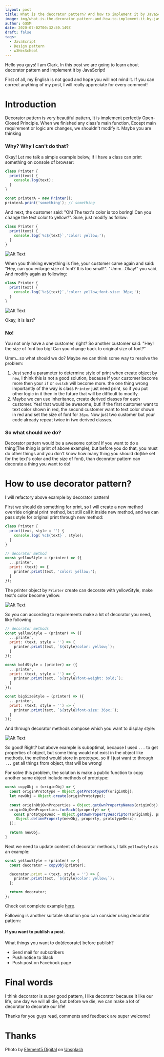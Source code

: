 ```yaml
---
layout: post
title: What is the decorator pattern? And how to implement it by JavaScript?
image: img/what-is-the-decorator-pattern-and-how-to-implement-it-by-javascript.jpg
author: GQSM
date: 2020-07-02T00:32:59.149Z
draft: false
tags: 
  - JavaScript
  - Design pattern
  - w3HexSchool
---
```


Hello you guys! I am Clark. In this post we are going to learn about decorator pattern and implement it by JavaScript!

First of all, my English is not good and hope you will not mind it. If you can correct anything of my post, I will really appreciate for every comment!

# Introduction

Decorator pattern is very beautiful pattern, It is implement perfectly Open-Closed Principle. When we finished any class's main function, Except main requirement or logic are changes, we shouldn't modify it. Maybe you are thinking

### Why? Why I can't do that?

Okay! Let me talk a simple example below, if I have a class can print something on console of browser:

```javascript
class Printer {
  print(text) {
    console.log(text);
  }
}

const printerA = new Printer();
printerA.print('something'); // something
```

And next, the customer said: "Oh! The text's color is too boring! Can you change the text color to yellow?". Sure, just modify as follow:

```javascript
class Printer {
  print(text) {
    console.log(`%c${text}`,'color: yellow;');
  }
}
```

![Alt Text](https://dev-to-uploads.s3.amazonaws.com/i/cmb2w4gffffvrpx0xw3b.png)

When you thinking everything is fine, your customer came again and said: "Hey, can you enlarge size of font? It is too small!". "Umm...Okay!" you said, And modify again as following:

```javascript
class Printer {
  print(text) {
    console.log(`%c${text}`,'color: yellow;font-size: 36px;');
  }
}
```

![Alt Text](https://dev-to-uploads.s3.amazonaws.com/i/l1h92dg6gz4gx45i3zon.png)

Okay, it is last?

### No!

You not only have a one customer, right? So another customer said: "Hey! the size of font too big! Can you change back to original size of font?"

Umm...so what should we do? Maybe we can think some way to resolve the problem:

1. Just send a parameter to determine style of print when create object by `new`, I think this is not a good solution, because if your customer become more then your `if` or `switch` will become more. the one thing wrong importantly of the way is class `Printer` just need print, so if you put other logic in it then in the future that will be difficult to modify.
2. Maybe we can use inheritance, create derived classes for each customer. Yes! that would be awesome, but! if the first customer want to text color shown in red, the second customer want to text color shown in red and set the size of font for `36px`. Now just two customer but your code already repeat twice in two derived classes.

### So what should we do?

Decorator pattern would be a awesome option! If you want to do a thing(The thing is print of above example), but before you do that, you must do other things and you don't know how many thing you should do(like set for the text's color and the size of font), than decorator pattern can decorate a thing you want to do!

# How to use decorator pattern?

I will refactory above example by decorator pattern!

First we should do something for print, so I will create a new method override original print method, but still call it inside new method, and we can pass style for original print through new method:

```javascript
class Printer {
  print(text, style = '') {
    console.log(`%c${text}`, style);
  }
}

// decorator method
const yellowStyle = (printer) => ({
  ...printer,
  print: (text) => {
    printer.print(text, 'color: yellow;');
  }
});
```

The printer object by `Printer` create can decorate with yellowStyle, make text's color become yellow:

![Alt Text](https://dev-to-uploads.s3.amazonaws.com/i/47fydb8ic5tx9wp8ztw4.png)

So you can according to requirements make a lot of decorator you need, like following:

```javascript
// decorator methods
const yellowStyle = (printer) => ({
  ...printer,
  print: (text, style = '') => {
    printer.print(text, `${style}color: yellow;`);
  }
});

const boldStyle = (printer) => ({
  ...printer,
  print: (text, style = '') => {
    printer.print(text, `${style}font-weight: bold;`);
  }
});

const bigSizeStyle = (printer) => ({
  ...printer,
  print: (text, style = '') => {
    printer.print(text, `${style}font-size: 36px;`);
  }
});
```

And through decorator methods compose which you want to display style:

![Alt Text](https://dev-to-uploads.s3.amazonaws.com/i/lph1qflqsoe4kcsu9267.png)

So good! Right? but above example is suboptimal, because I used `...` to get properties of object, but some thing would not exist in the object like methods, the method would store in prototype, so if I just want to through `...` get all things from object, that will be wrong!

For solve this problem, the solution is make a public function to copy another same object include methods of prototype:

```javascript
const copyObj = (originObj) => {
  const originPrototype = Object.getPrototypeOf(originObj);
  let newObj = Object.create(originPrototype);
   
  const originObjOwnProperties = Object.getOwnPropertyNames(originObj);
  originObjOwnProperties.forEach((property) => {
    const prototypeDesc = Object.getOwnPropertyDescriptor(originObj, property);
     Object.defineProperty(newObj, property, prototypeDesc);
  });
  
  return newObj;
}
```

Next we need to update content of decorator methods, I talk `yellowStyle` as an example:

```javascript
const yellowStyle = (printer) => {
  const decorator = copyObj(printer);

  decorator.print = (text, style = '') => {
    printer.print(text, `${style}color: yellow;`);
  };

  return decorator;
};
```

Check out complete example [here](https://gist.github.com/ms314006/73c506a8589f63cb948d1483654fb0c6).

Following is another suitable situation you can consider using decorator pattern:

#### If you want to publish a post.
What things you want to do(decorate) before publish?
- Send mail for subscribers
- Push notice to Slack
- Push post on Facebook page


# Final words

I think decorator is super good pattern, I like decorator because it like our life, one day we will all die, but before we die, we can make a lot of decorator to decorate our life!

Thanks for you guys read, comments and feedback are super welcome!

# Thanks
<span>Photo by <a href="https://unsplash.com/@element5digital?utm_source=unsplash&amp;utm_medium=referral&amp;utm_content=creditCopyText">Element5 Digital</a> on <a href="https://unsplash.com/s/photos/decoration?utm_source=unsplash&amp;utm_medium=referral&amp;utm_content=creditCopyText">Unsplash</a></span>